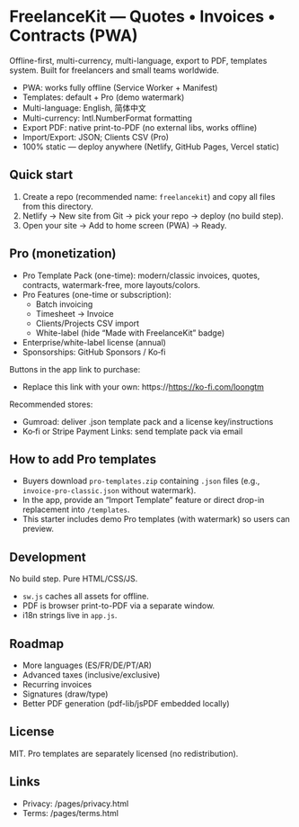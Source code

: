 # FreelanceKit — Quotes • Invoices • Contracts (PWA)

Offline-first, multi-currency, multi-language, export to PDF, templates system. Built for freelancers and small teams worldwide.

- PWA: works fully offline (Service Worker + Manifest)
- Templates: default + Pro (demo watermark)
- Multi-language: English, 简体中文
- Multi-currency: Intl.NumberFormat formatting
- Export PDF: native print-to-PDF (no external libs, works offline)
- Import/Export: JSON; Clients CSV (Pro)
- 100% static — deploy anywhere (Netlify, GitHub Pages, Vercel static)

## Quick start

1) Create a repo (recommended name: `freelancekit`) and copy all files from this directory.
2) Netlify → New site from Git → pick your repo → deploy (no build step).
3) Open your site → Add to home screen (PWA) → Ready.

## Pro (monetization)

- Pro Template Pack (one-time): modern/classic invoices, quotes, contracts, watermark-free, more layouts/colors.
- Pro Features (one-time or subscription):
  - Batch invoicing
  - Timesheet → Invoice
  - Clients/Projects CSV import
  - White-label (hide “Made with FreelanceKit” badge)
- Enterprise/white-label license (annual)
- Sponsorships: GitHub Sponsors / Ko‑fi

Buttons in the app link to purchase:
- Replace this link with your own: https://https://ko-fi.com/loongtm

Recommended stores:
- Gumroad: deliver .json template pack and a license key/instructions
- Ko‑fi or Stripe Payment Links: send template pack via email

## How to add Pro templates

- Buyers download `pro-templates.zip` containing `.json` files (e.g., `invoice-pro-classic.json` without watermark).
- In the app, provide an “Import Template” feature or direct drop-in replacement into `/templates`.
- This starter includes demo Pro templates (with watermark) so users can preview.

## Development

No build step. Pure HTML/CSS/JS.

- `sw.js` caches all assets for offline.
- PDF is browser print-to-PDF via a separate window.
- i18n strings live in `app.js`.

## Roadmap

- More languages (ES/FR/DE/PT/AR)
- Advanced taxes (inclusive/exclusive)
- Recurring invoices
- Signatures (draw/type)
- Better PDF generation (pdf-lib/jsPDF embedded locally)

## License

MIT. Pro templates are separately licensed (no redistribution).

## Links

- Privacy: /pages/privacy.html
- Terms: /pages/terms.html
